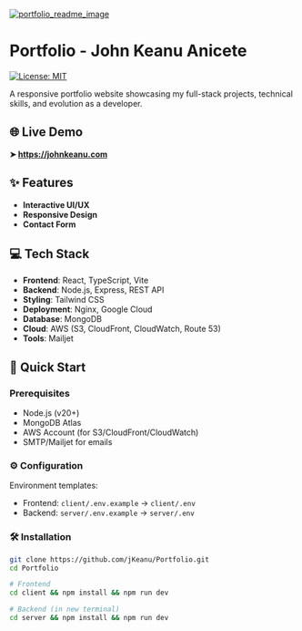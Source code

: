 [![portfolio_readme_image](https://github.com/user-attachments/assets/7309bc1e-0599-45d4-81f8-28a1c50f2ddd)](https://johnkeanu.com)

# Portfolio - John Keanu Anicete
[![License: MIT](https://img.shields.io/badge/License-MIT-yellow.svg)](https://opensource.org/licenses/MIT)

A responsive portfolio website showcasing my full-stack projects, technical skills, and evolution as a developer.

## 🌐 Live Demo  
**➤ https://johnkeanu.com**

## ✨ Features
- **Interactive UI/UX**
- **Responsive Design**
- **Contact Form**

## 💻 Tech Stack
- **Frontend**: React, TypeScript, Vite  
- **Backend**: Node.js, Express, REST API  
- **Styling**: Tailwind CSS  
- **Deployment**: Nginx, Google Cloud  
- **Database**: MongoDB  
- **Cloud**: AWS (S3, CloudFront, CloudWatch, Route 53)  
- **Tools**: Mailjet  

## 🚀 Quick Start
### Prerequisites
- Node.js (v20+)  
- MongoDB Atlas  
- AWS Account (for S3/CloudFront/CloudWatch)  
- SMTP/Mailjet for emails


### ⚙️ Configuration
Environment templates:
- Frontend: `client/.env.example` → `client/.env`
- Backend: `server/.env.example` → `server/.env`

### 🛠️ Installation

```bash
git clone https://github.com/jKeanu/Portfolio.git
cd Portfolio

# Frontend
cd client && npm install && npm run dev

# Backend (in new terminal)
cd server && npm install && npm run dev
